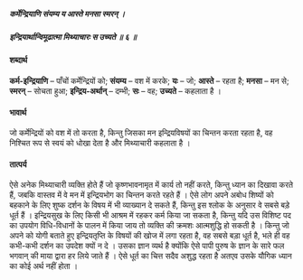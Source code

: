 ##### कर्मेन्द्रियाणि संयम्य य आस्ते मनसा स्मरन् ।
##### इन्द्रियार्थान्विमूढात्मा मिथ्याचारः स उच्यते ॥ ६ ॥

#### शब्दार्थ

**कर्म-इन्द्रियाणि** – पाँचों कर्मेन्द्रियों को; **संयम्य** – वश में करके; **यः** – जो; **आस्ते** – रहता  है; **मनसा** – मन से; **स्मरन्** – सोचता हुआ; **इन्द्रिय-अर्थान्** – दम्भी; **सः** – वह; **उच्यते** – कहलाता है ।

#### भावार्थ

जो कर्मेन्द्रियों को वश में तो करता है, किन्तु जिसका मन इन्द्रियविषयों का चिन्तन करता रहता है, वह निश्चित रूप से स्वयं को धोखा देता है और मिथ्याचारी कहलाता है ।

#### तात्पर्य

ऐसे अनेक मिथ्याचारी व्यक्ति होते हैं जो कृष्णभावनामृत में कार्य तो नहीं करते, किन्तु ध्यान का दिखावा करते हैं, जबकि वास्तव में वे मन में इन्द्रियभोग का चिन्तन करते रहते हैं । ऐसे लोग अपने अबोध शिष्यों को बहकाने के लिए शुष्क दर्शन के विषय में भी व्याख्यान दे सकते हैं, किन्तु इस श्लोक के अनुसार वे सबसे बड़े धूर्त हैं । इन्द्रियसुख के लिए किसी भी आश्रम में रहकर कर्म किया जा सकता है, किन्तु यदि उस विशिष्ट पद का उपयोग विधि-विधानों के पालन में किया जाय तो व्यक्ति की क्रमशः आत्मशुद्धि हो सकती है । किन्तु जो अपने को योगी बताते हुए इन्द्रियतृप्ति के विषयों की खोज में लगा रहता है, वह सबसे बड़ा धूर्त है, भले ही वह कभी-कभी दर्शन का उपदेश क्यों न दे । उसका ज्ञान व्यर्थ है क्योंकि ऐसे पापी पुरुष के ज्ञान के सारे फल भगवान् की माया द्वारा हर लिये जाते हैं । ऐसे धूर्त का चित्त सदैव अशुद्ध रहता है अतएव उसके यौगिक ध्यान का कोई अर्थ नहीं होता ।